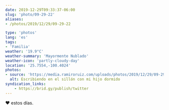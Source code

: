 ```yaml
---
date: 2019-12-29T09:33:37-06:00
slug: 'photo/09-29-22'
aliases:
- /photos/2019/12/29/09-29-22

type: 'photos'
lang: 'es'
tags:
- 'Familia'
weather: '19.9°C'
weather-summary: 'Mayormente Nublado'
weather-icon: 'partly-cloudy-day'
location: '25.7554,-100.4024'
photos:
- source: 'https://media.ramiroruiz.com/uploads/photos/2019/12/29/09-29-22/writing-at-the-couch-with-my-sleeping-kid.jpeg'
  alt: Escribiendo en el sillón con mi hijo dormido
syndication_links:
    - https://brid.gy/publish/twitter
---
```

♥️ estos días.
